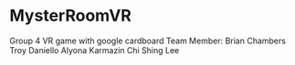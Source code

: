 # MysterRoomVR
Group 4 VR game with google cardboard
Team Member: 
 Brian Chambers
 Troy Daniello
 Alyona Karmazin
 Chi Shing Lee
